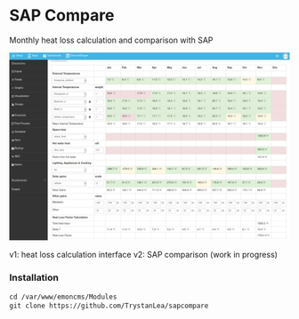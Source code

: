 # SAP Compare

Monthly heat loss calculation and comparison with SAP

![monitoredheatlossrate.png](monitoredheatlossrate.png)

v1: heat loss calculation interface
v2: SAP comparison (work in progress)

### Installation

    cd /var/www/emoncms/Modules
    git clone https://github.com/TrystanLea/sapcompare
    
